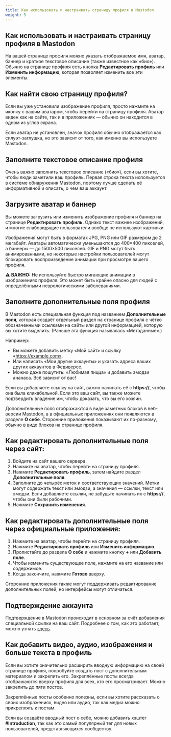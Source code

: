 ```yaml
---
title: Как использовать и настраивать страницу профиля в Mastodon
weight: 5
---
```


## Как использовать и настраивать страницу профиля в Mastodon

На вашей странице профиля можно указать отображаемое имя, аватар, баннер и краткое текстовое описание (также известное как «био»). Обычно на странице профиля есть кнопка **Редактировать профиль** или **Изменить информацию**, которая позволяет изменить все эти элементы.

## Как найти свою страницу профиля?

Если вы уже установили изображение профиля, просто нажмите на иконку с вашим аватаром, чтобы перейти на страницу профиля. Аватар виден как на сайте, так и в приложениях — обычно он находится в одном из углов экрана.

Если аватар не установлен, значок профиля обычно отображается как силуэт-заглушка, но это зависит от того, как именно вы используете Mastodon.

## Заполните текстовое описание профиля

Очень важно заполнить текстовое описание («био»), если вы хотите, чтобы люди заметили ваш профиль. Первая строка текста используется в системе обнаружения Mastodon, поэтому лучше сделать её информативной и описать, о чем ваш аккаунт.

## Загрузите аватар и баннер

Вы можете загрузить или изменить изображение профиля и баннер на странице **Редактировать профиль**. Однако текст важнее изображений, и многие слабовидящие пользователи вообще не используют картинки.

Изображения могут быть в форматах JPG, PNG или GIF размером до 2 мегабайт. Аватары автоматически уменьшаются до 400×400 пикселей, а баннеры — до 1500×500 пикселей. GIF и PNG могут быть анимированными, но некоторые настройки пользователей могут блокировать воспроизведение анимации при просмотре вашего профиля.

⚠️ **ВАЖНО:** Не используйте быстро мигающие анимации в изображениях профиля. Это может быть крайне опасно для людей с определёнными неврологическими заболеваниями.

## Заполните дополнительные поля профиля

В Mastodon есть специальная функция под названием **Дополнительные поля**, которая создаёт отдельный раздел на странице профиля с чётко обозначенными ссылками на сайты или другой информацией, которую вы хотите выделить. (Раньше эта функция называлась «Метаданные».)

Например:
- Вы можете добавить метку «Мой сайт» и ссылку «https://example.com».
- Или написать «Мои другие аккаунты» и указать адреса ваших других аккаунтов в Федиверсе.
- Можно даже пошутить: «Любимая пицца» и добавить эмодзи ананаса. Всё зависит от вас!

Если вы добавляете ссылку на сайт, важно начинать её с **https://**, чтобы она была кликабельной. Если это ваш сайт, вы также можете подтвердить владение им, чтобы доказать, что вы его хозяин.

Дополнительные поля отображаются в виде заметных блоков в веб-версии Mastodon, а в официальных приложениях они появляются в разделе **О себе**. Сторонние приложения показывают их по-разному, обычно в виде блоков на странице профиля.

## Как редактировать дополнительные поля через сайт:

1. Войдите на сайт вашего сервера.
2. Нажмите на аватар, чтобы перейти на страницу профиля.
3. Нажмите **Редактировать профиль**, затем найдите раздел **Дополнительные поля**.
4. Заполните до четырёх меток и соответствующих значений. Метки могут содержать текст или эмодзи, а значения — ссылки, текст или эмодзи. Если добавляете ссылки, не забудьте начинать их с **https://**, чтобы они были рабочими.
5. Нажмите **Сохранить изменения**.

## Как редактировать дополнительные поля через официальные приложения:

1. Нажмите на аватар, чтобы перейти на страницу профиля.
2. Нажмите **Редактировать профиль** или **Изменить информацию**.
3. Пролистайте до раздела **О себе** и нажмите кнопку **+** или **Добавить поле**.
4. Чтобы изменить существующее поле, нажмите на его название или содержимое.
5. Когда закончите, нажмите **Готово** вверху.

Сторонние приложения также могут поддерживать редактирование дополнительных полей, но интерфейсы могут отличаться.

## Подтверждение аккаунта

Подтверждение в Mastodon происходит в основном за счёт добавления специальной ссылки на ваш сайт. Подробнее о том, как это работает, можно узнать [здесь](https://example.com)<!--(todo: добавить ссылку)-->.

## Как добавить видео, аудио, изображения и больше текста в профиль

Если вы хотите значительно расширить вводную информацию на своей странице профиля, попробуйте создать пост с дополнительным материалом и закрепить его. Закреплённые посты всегда отображаются вверху профиля для всех, кто его просматривает. Можно закрепить до пяти постов.

Закреплённые посты особенно полезны, если вы хотите рассказать о своих изображениях, видео или аудио, так как медиа можно прикреплять к постам.

Если вы создаёте вводный пост о себе, можно добавить хэштег **#Introduction**, так как это самый популярный тег для новых пользователей, представляющихся сообществу.